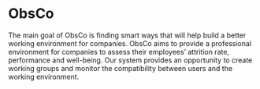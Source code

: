 # ObsCo
The main goal of ObsCo is finding smart ways that will help build a better working environment for companies. ObsCo aims to provide a professional environment for companies to assess their employees’ attrition rate, performance and well-being. Our system provides an opportunity to create working groups and monitor the compatibility between users and the working environment.
